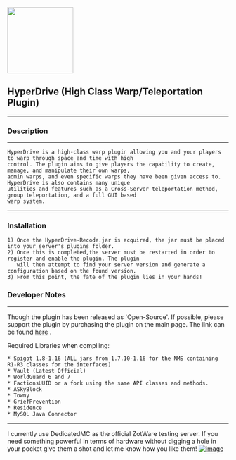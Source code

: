 <img src="https://imgur.com/TThxhup.png" width="150px" height="150px">

## HyperDrive (High Class Warp/Teleportation Plugin)
-----

### Description
-----

```
HyperDrive is a high-class warp plugin allowing you and your players to warp through space and time with high
control. The plugin aims to give players the capability to create, manage, and manipulate their own warps,
admin warps, and even specific warps they have been given access to. HyperDrive is also contains many unique
utilities and features such as a Cross-Server teleportation method, group teleportation, and a full GUI based
warp system.
```

-----

### Installation

```
1) Once the HyperDrive-Recode.jar is acquired, the jar must be placed into your server's plugins folder.
2) Once this is completed,the server must be restarted in order to register and enable the plugin. The plugin
   will then attempt to find your server version and generate a configuration based on the found version.
3) From this point, the fate of the plugin lies in your hands!
```

### Developer Notes
-----
Though the plugin has been released as 'Open-Source'. If possible, please support the plugin by purchasing the plugin on the main page. The link can be
found [here](https://www.spigotmc.org/resources/1-8-1-14-2-ready-%E2%96%BA%E2%96%BA%E2%96%BA-hyperdrive-%E2%96%BA%E2%96%BA%E2%96%BA-advanced-teleportation-plugin-%E2%96%BA%E2%96%BA%E2%96%BA.17184/)
.

Required Libraries when compiling:

```
* Spigot 1.8-1.16 (ALL jars from 1.7.10-1.16 for the NMS containing R1-R3 classes for the interfaces)
* Vault (Latest Official)
* WorldGuard 6 and 7
* FactionsUUID or a fork using the same API classes and methods.
* ASkyBlock
* Towny
* GriefPrevention
* Residence
* MySQL Java Connector
```

***
I currently use DedicatedMC as the official ZotWare testing server. If you need something powerful in terms of hardware without digging a hole in your pocket give them a shot and
let me know how you like them!
[![image](https://imgur.com/oqEKWO3.png)](https://dedimc.promo/XZot1K)
